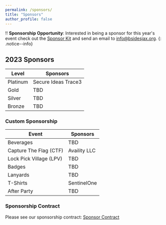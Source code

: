 ```yaml
---
permalink: /sponsors/
title: "Sponsors"
author_profile: false
---
```


:bangbang: **Sponsorship Opportunity**:
Interested in being a sponsor for this year's event check out the [Sponsor Kit](/assets/files/BSides_Jax_2023_Sponsor_Kit.pdf) and send an email to [info@bsidesjax.org](mailto:info@bsidesjax.org).
{: .notice--info}

## 2023 Sponsors

| Level       | Sponsors |
| ----------- | -------- |
| Platinum    | Secure Ideas    Trace3  |
| Gold        | TBD      |
| Silver      | TBD      |
| Bronze      | TBD      |

### Custom Sponsorship

| Event       | Sponsors |
| ----------- | -------- |
| Beverages | TBD |
| Capture The Flag (CTF) | Availity LLC |
| Lock Pick Village (LPV) | TBD |
| Badges | TBD |
| Lanyards | TBD |
| T-Shirts | SentinelOne |
| After Party | TBD |

### Sponsorship Contract
Please see our sponsorship contract: [Sponsor Contract](/assets/files/BSides_Jax_2023_Sponsorship_Contract-1.pdf)